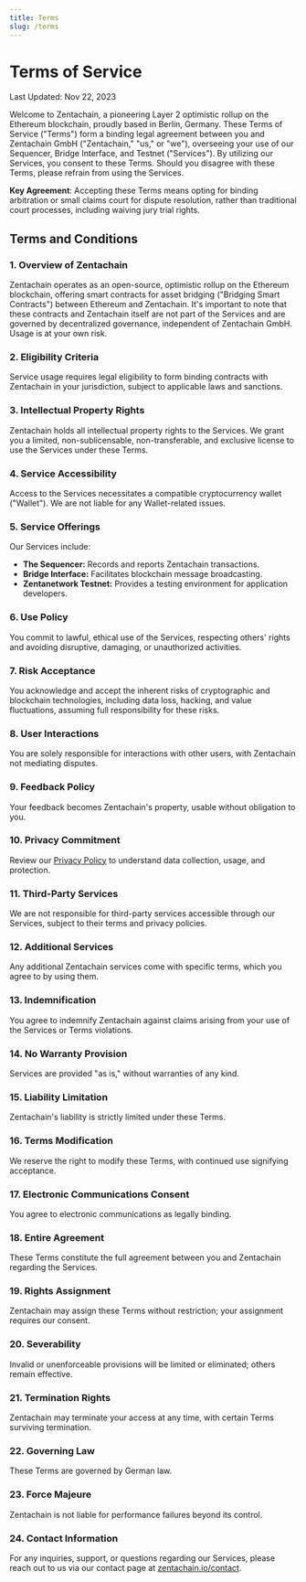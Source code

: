 ```yaml
---
title: Terms
slug: /terms
---
```


# Terms of Service
Last Updated: Nov 22, 2023

Welcome to Zentachain, a pioneering Layer 2 optimistic rollup on the Ethereum blockchain, proudly based in Berlin, Germany. These Terms of Service ("Terms") form a binding legal agreement between you and Zentachain GmbH ("Zentachain," "us," or "we"), overseeing your use of our Sequencer, Bridge Interface, and Testnet ("Services"). By utilizing our Services, you consent to these Terms. Should you disagree with these Terms, please refrain from using the Services.

**Key Agreement**: Accepting these Terms means opting for binding arbitration or small claims court for dispute resolution, rather than traditional court processes, including waiving jury trial rights.

## Terms and Conditions

### 1. Overview of Zentachain
Zentachain operates as an open-source, optimistic rollup on the Ethereum blockchain, offering smart contracts for asset bridging ("Bridging Smart Contracts") between Ethereum and Zentachain. It's important to note that these contracts and Zentachain itself are not part of the Services and are governed by decentralized governance, independent of Zentachain GmbH. Usage is at your own risk.

### 2. Eligibility Criteria
Service usage requires legal eligibility to form binding contracts with Zentachain in your jurisdiction, subject to applicable laws and sanctions.

### 3. Intellectual Property Rights
Zentachain holds all intellectual property rights to the Services. We grant you a limited, non-sublicensable, non-transferable, and exclusive license to use the Services under these Terms.

### 4. Service Accessibility
Access to the Services necessitates a compatible cryptocurrency wallet ("Wallet"). We are not liable for any Wallet-related issues.

### 5. Service Offerings
Our Services include:
- **The Sequencer:** Records and reports Zentachain transactions.
- **Bridge Interface:** Facilitates blockchain message broadcasting.
- **Zentanetwork Testnet:** Provides a testing environment for application developers.

### 6. Use Policy
You commit to lawful, ethical use of the Services, respecting others' rights and avoiding disruptive, damaging, or unauthorized activities.

### 7. Risk Acceptance
You acknowledge and accept the inherent risks of cryptographic and blockchain technologies, including data loss, hacking, and value fluctuations, assuming full responsibility for these risks.

### 8. User Interactions
You are solely responsible for interactions with other users, with Zentachain not mediating disputes.

### 9. Feedback Policy
Your feedback becomes Zentachain's property, usable without obligation to you.

### 10. Privacy Commitment
Review our [Privacy Policy](http://docs.zentachain.org/privacy-policy) to understand data collection, usage, and protection.

### 11. Third-Party Services
We are not responsible for third-party services accessible through our Services, subject to their terms and privacy policies.

### 12. Additional Services
Any additional Zentachain services come with specific terms, which you agree to by using them.

### 13. Indemnification
You agree to indemnify Zentachain against claims arising from your use of the Services or Terms violations.

### 14. No Warranty Provision
Services are provided "as is," without warranties of any kind.

### 15. Liability Limitation
Zentachain's liability is strictly limited under these Terms.

### 16. Terms Modification
We reserve the right to modify these Terms, with continued use signifying acceptance.

### 17. Electronic Communications Consent
You agree to electronic communications as legally binding.

### 18. Entire Agreement
These Terms constitute the full agreement between you and Zentachain regarding the Services.

### 19. Rights Assignment
Zentachain may assign these Terms without restriction; your assignment requires our consent.

### 20. Severability
Invalid or unenforceable provisions will be limited or eliminated; others remain effective.

### 21. Termination Rights
Zentachain may terminate your access at any time, with certain Terms surviving termination.

### 22. Governing Law
These Terms are governed by German law.

### 23. Force Majeure
Zentachain is not liable for performance failures beyond its control.

### 24. Contact Information
For any inquiries, support, or questions regarding our Services, please reach out to us via our contact page at [zentachain.io/contact](https://zentachain.io/contact).

